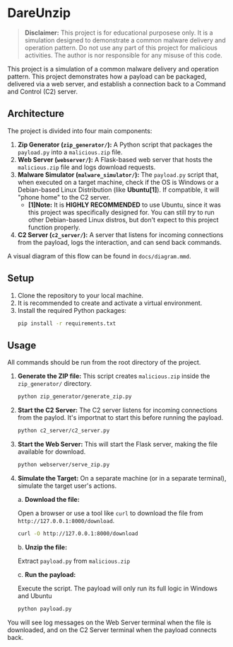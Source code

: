 # DareUnzip

> **Disclaimer:** This project is for educational purposese only. It is a simulation designed to demonstrate a common malware delivery and operation pattern. Do not use any part of this project for malicious activities. The author is nor responsible for any misuse of this code.

This project is a simulation of a common malware delivery and operation pattern. This project demonstrates how a payload can be packaged, delivered via a web server, and establish a connection back to a Command and Control (C2) server.

## Architecture

The project is divided into four main components:

1.  **Zip Generator (`zip_generator/`):** A Python script that packages the `payload.py` into a `malicious.zip` file.
2.  **Web Server (`webserver/`):** A Flask-based web server that hosts the `malicious.zip` file and logs download requests.
3.  **Malware Simulator (`malware_simulator/`):** The `payload.py` script that, when executed on a target machine, check if the OS is Windows or a Debian-based Linux Distribution (like **Ubuntu[1]**). If compatible, it will "phone home" to the C2 server.
     - **[1]Note:** It is **HIGHLY RECOMMENDED** to use Ubuntu, since it was this project was specifically designed for. You can still *try* to run other Debian-based Linux distros, but don't expect to this project function properly.
4.  **C2 Server (`c2_server/`):** A server that listens for incoming connections from the payload, logs the interaction, and can send back commands.

A visual diagram of this flow can be found in `docs/diagram.mmd`.

## Setup

1.  Clone the repository to your local machine.
2.  It is recommended to create and activate a virtual environment.
3.  Install the required Python packages:
    ```bash
    pip install -r requirements.txt
    ```

## Usage

All commands should be run from the root directory of the project.

1.  **Generate the ZIP file:**
    This script creates `malicious.zip` inside the `zip_generator/` directory.
    ```bash
    python zip_generator/generate_zip.py
    ```

2.  **Start the C2 Server:**
    The C2 server listens for incoming connections from the paylod. It's importnat to start this before running the payload.
    ```bash
    python c2_server/c2_server.py
    ```

3.  **Start the Web Server:**
    This will start the Flask server, making the file available for download.
    ```bash
    python webserver/serve_zip.py
    ```

4.  **Simulate the Target:**
    On a separate machine (or in a separate terminal), simulate the target user's actions.

    a. **Download the file:**

    Open a browser or use a tool like `curl` to download the file from `http://127.0.0.1:8000/download`.
    ```bash
    curl -O http://127.0.0.1:8000/download
    ```
    b. **Unzip the file:**
    
    Extract `payload.py` from `malicious.zip`

    c. **Run the payload:**

    Execute the script. The payload will only run its full logic in Windows and Ubuntu
    ```bash
    python payload.py
    ```

You will see log messages on the Web Server terminal when the file is downloaded, and on the C2 Server terminal when the payload connects back.
